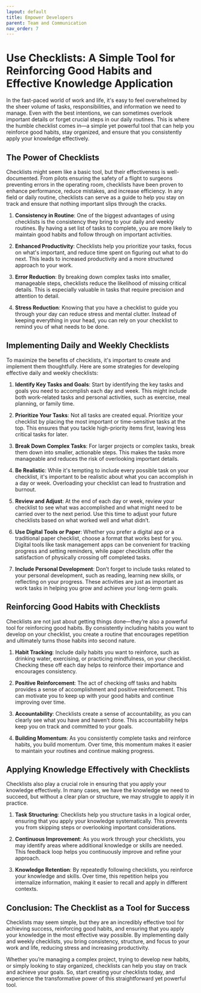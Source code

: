 ```yaml
---
layout: default
title: Empower Developers
parent: Team and Communication
nav_order: 7
---
```

# Use Checklists: A Simple Tool for Reinforcing Good Habits and Effective Knowledge Application

In the fast-paced world of work and life, it's easy to feel overwhelmed by the sheer volume of tasks, responsibilities, and information we need to manage. Even with the best intentions, we can sometimes overlook important details or forget crucial steps in our daily routines. This is where the humble checklist comes in—a simple yet powerful tool that can help you reinforce good habits, stay organized, and ensure that you consistently apply your knowledge effectively.

## The Power of Checklists

Checklists might seem like a basic tool, but their effectiveness is well-documented. From pilots ensuring the safety of a flight to surgeons preventing errors in the operating room, checklists have been proven to enhance performance, reduce mistakes, and increase efficiency. In any field or daily routine, checklists can serve as a guide to help you stay on track and ensure that nothing important slips through the cracks.

1. **Consistency in Routine**: One of the biggest advantages of using checklists is the consistency they bring to your daily and weekly routines. By having a set list of tasks to complete, you are more likely to maintain good habits and follow through on important activities.

2. **Enhanced Productivity**: Checklists help you prioritize your tasks, focus on what's important, and reduce time spent on figuring out what to do next. This leads to increased productivity and a more structured approach to your work.

3. **Error Reduction**: By breaking down complex tasks into smaller, manageable steps, checklists reduce the likelihood of missing critical details. This is especially valuable in tasks that require precision and attention to detail.

4. **Stress Reduction**: Knowing that you have a checklist to guide you through your day can reduce stress and mental clutter. Instead of keeping everything in your head, you can rely on your checklist to remind you of what needs to be done.

## Implementing Daily and Weekly Checklists

To maximize the benefits of checklists, it's important to create and implement them thoughtfully. Here are some strategies for developing effective daily and weekly checklists:

1. **Identify Key Tasks and Goals**: Start by identifying the key tasks and goals you need to accomplish each day and week. This might include both work-related tasks and personal activities, such as exercise, meal planning, or family time.

2. **Prioritize Your Tasks**: Not all tasks are created equal. Prioritize your checklist by placing the most important or time-sensitive tasks at the top. This ensures that you tackle high-priority items first, leaving less critical tasks for later.

3. **Break Down Complex Tasks**: For larger projects or complex tasks, break them down into smaller, actionable steps. This makes the tasks more manageable and reduces the risk of overlooking important details.

4. **Be Realistic**: While it's tempting to include every possible task on your checklist, it's important to be realistic about what you can accomplish in a day or week. Overloading your checklist can lead to frustration and burnout.

5. **Review and Adjust**: At the end of each day or week, review your checklist to see what was accomplished and what might need to be carried over to the next period. Use this time to adjust your future checklists based on what worked well and what didn’t.

6. **Use Digital Tools or Paper**: Whether you prefer a digital app or a traditional paper checklist, choose a format that works best for you. Digital tools like task management apps can be convenient for tracking progress and setting reminders, while paper checklists offer the satisfaction of physically crossing off completed tasks.

7. **Include Personal Development**: Don’t forget to include tasks related to your personal development, such as reading, learning new skills, or reflecting on your progress. These activities are just as important as work tasks in helping you grow and achieve your long-term goals.

## Reinforcing Good Habits with Checklists

Checklists are not just about getting things done—they’re also a powerful tool for reinforcing good habits. By consistently including habits you want to develop on your checklist, you create a routine that encourages repetition and ultimately turns those habits into second nature.

1. **Habit Tracking**: Include daily habits you want to reinforce, such as drinking water, exercising, or practicing mindfulness, on your checklist. Checking these off each day helps to reinforce their importance and encourages consistency.

2. **Positive Reinforcement**: The act of checking off tasks and habits provides a sense of accomplishment and positive reinforcement. This can motivate you to keep up with your good habits and continue improving over time.

3. **Accountability**: Checklists create a sense of accountability, as you can clearly see what you have and haven’t done. This accountability helps keep you on track and committed to your goals.

4. **Building Momentum**: As you consistently complete tasks and reinforce habits, you build momentum. Over time, this momentum makes it easier to maintain your routines and continue making progress.

## Applying Knowledge Effectively with Checklists

Checklists also play a crucial role in ensuring that you apply your knowledge effectively. In many cases, we have the knowledge we need to succeed, but without a clear plan or structure, we may struggle to apply it in practice.

1. **Task Structuring**: Checklists help you structure tasks in a logical order, ensuring that you apply your knowledge systematically. This prevents you from skipping steps or overlooking important considerations.

2. **Continuous Improvement**: As you work through your checklists, you may identify areas where additional knowledge or skills are needed. This feedback loop helps you continuously improve and refine your approach.

3. **Knowledge Retention**: By repeatedly following checklists, you reinforce your knowledge and skills. Over time, this repetition helps you internalize information, making it easier to recall and apply in different contexts.

## Conclusion: The Checklist as a Tool for Success

Checklists may seem simple, but they are an incredibly effective tool for achieving success, reinforcing good habits, and ensuring that you apply your knowledge in the most effective way possible. By implementing daily and weekly checklists, you bring consistency, structure, and focus to your work and life, reducing stress and increasing productivity.

Whether you’re managing a complex project, trying to develop new habits, or simply looking to stay organized, checklists can help you stay on track and achieve your goals. So, start creating your checklists today, and experience the transformative power of this straightforward yet powerful tool.